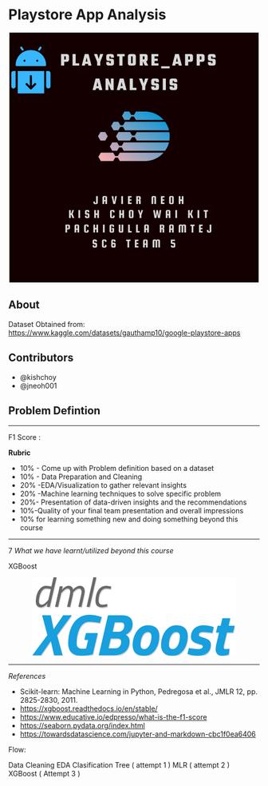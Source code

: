 # Playstore App Analysis

<p align="center">
  <img src="./Images/Google PLAYSTORE APP.png">
</p>

About
---





Dataset Obtained from:  https://www.kaggle.com/datasets/gauthamp10/google-playstore-apps


Contributors
---
* @kishchoy
* @jneoh001

Problem Defintion
---



---

F1 Score :


**Rubric**
* 10% - Come up with Problem definition based on a dataset
* 10% - Data Preparation and Cleaning
* 20% -EDA/Visualization to gather relevant insights
* 20% -Machine learning techniques to solve specific problem
* 20%- Presentation of data-driven insights and the recommendations
* 10%-Quality of your final team presentation and overall impressions
* 10% for learning something new and doing something beyond this course


---
7 *What we have learnt/utilized beyond this course*

<p> XGBoost </p>
<p align ="center">
  <img src="./Images/XGBoost_logo.png">
</p>

---
*References*

- Scikit-learn: Machine Learning in Python, Pedregosa et al., JMLR 12, pp. 2825-2830, 2011.
- https://xgboost.readthedocs.io/en/stable/ 
- https://www.educative.io/edpresso/what-is-the-f1-score
- https://seaborn.pydata.org/index.html
- https://towardsdatascience.com/jupyter-and-markdown-cbc1f0ea6406



Flow:

Data Cleaning
EDA
Clasification Tree ( attempt 1 )
MLR ( attempt 2 )
XGBoost ( Attempt 3 )

